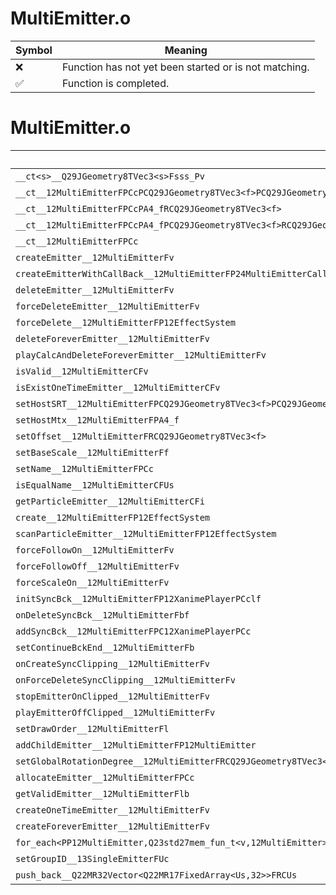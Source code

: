 # MultiEmitter.o
| Symbol | Meaning 
| ------------- | ------------- 
| :x: | Function has not yet been started or is not matching. 
| :white_check_mark: | Function is completed. 


# MultiEmitter.o
| Symbol | Decompiled? |
| ------------- | ------------- |
| `__ct<s>__Q29JGeometry8TVec3<s>Fsss_Pv` | :x: |
| `__ct__12MultiEmitterFPCcPCQ29JGeometry8TVec3<f>PCQ29JGeometry8TVec3<f>PCQ29JGeometry8TVec3<f>RCQ29JGeometry8TVec3<f>` | :x: |
| `__ct__12MultiEmitterFPCcPA4_fRCQ29JGeometry8TVec3<f>` | :x: |
| `__ct__12MultiEmitterFPCcPA4_fPCQ29JGeometry8TVec3<f>RCQ29JGeometry8TVec3<f>` | :x: |
| `__ct__12MultiEmitterFPCc` | :x: |
| `createEmitter__12MultiEmitterFv` | :x: |
| `createEmitterWithCallBack__12MultiEmitterFP24MultiEmitterCallBackBase` | :x: |
| `deleteEmitter__12MultiEmitterFv` | :x: |
| `forceDeleteEmitter__12MultiEmitterFv` | :x: |
| `forceDelete__12MultiEmitterFP12EffectSystem` | :x: |
| `deleteForeverEmitter__12MultiEmitterFv` | :x: |
| `playCalcAndDeleteForeverEmitter__12MultiEmitterFv` | :x: |
| `isValid__12MultiEmitterCFv` | :x: |
| `isExistOneTimeEmitter__12MultiEmitterCFv` | :x: |
| `setHostSRT__12MultiEmitterFPCQ29JGeometry8TVec3<f>PCQ29JGeometry8TVec3<f>PCQ29JGeometry8TVec3<f>` | :x: |
| `setHostMtx__12MultiEmitterFPA4_f` | :x: |
| `setOffset__12MultiEmitterFRCQ29JGeometry8TVec3<f>` | :x: |
| `setBaseScale__12MultiEmitterFf` | :x: |
| `setName__12MultiEmitterFPCc` | :x: |
| `isEqualName__12MultiEmitterCFUs` | :x: |
| `getParticleEmitter__12MultiEmitterCFi` | :x: |
| `create__12MultiEmitterFP12EffectSystem` | :x: |
| `scanParticleEmitter__12MultiEmitterFP12EffectSystem` | :x: |
| `forceFollowOn__12MultiEmitterFv` | :x: |
| `forceFollowOff__12MultiEmitterFv` | :x: |
| `forceScaleOn__12MultiEmitterFv` | :x: |
| `initSyncBck__12MultiEmitterFP12XanimePlayerPCclf` | :x: |
| `onDeleteSyncBck__12MultiEmitterFbf` | :x: |
| `addSyncBck__12MultiEmitterFPC12XanimePlayerPCc` | :x: |
| `setContinueBckEnd__12MultiEmitterFb` | :x: |
| `onCreateSyncClipping__12MultiEmitterFv` | :x: |
| `onForceDeleteSyncClipping__12MultiEmitterFv` | :x: |
| `stopEmitterOnClipped__12MultiEmitterFv` | :x: |
| `playEmitterOffClipped__12MultiEmitterFv` | :x: |
| `setDrawOrder__12MultiEmitterFl` | :x: |
| `addChildEmitter__12MultiEmitterFP12MultiEmitter` | :x: |
| `setGlobalRotationDegree__12MultiEmitterFRCQ29JGeometry8TVec3<f>l` | :x: |
| `allocateEmitter__12MultiEmitterFPCc` | :x: |
| `getValidEmitter__12MultiEmitterFlb` | :x: |
| `createOneTimeEmitter__12MultiEmitterFv` | :x: |
| `createForeverEmitter__12MultiEmitterFv` | :x: |
| `for_each<PP12MultiEmitter,Q23std27mem_fun_t<v,12MultiEmitter>>__3stdFPP12MultiEmitterPP12MultiEmitterQ23std27mem_fun_t<v,12MultiEmitter>_Q23std27mem_fun_t<v,12MultiEmitter>` | :x: |
| `setGroupID__13SingleEmitterFUc` | :x: |
| `push_back__Q22MR32Vector<Q22MR17FixedArray<Us,32>>FRCUs` | :x: |
